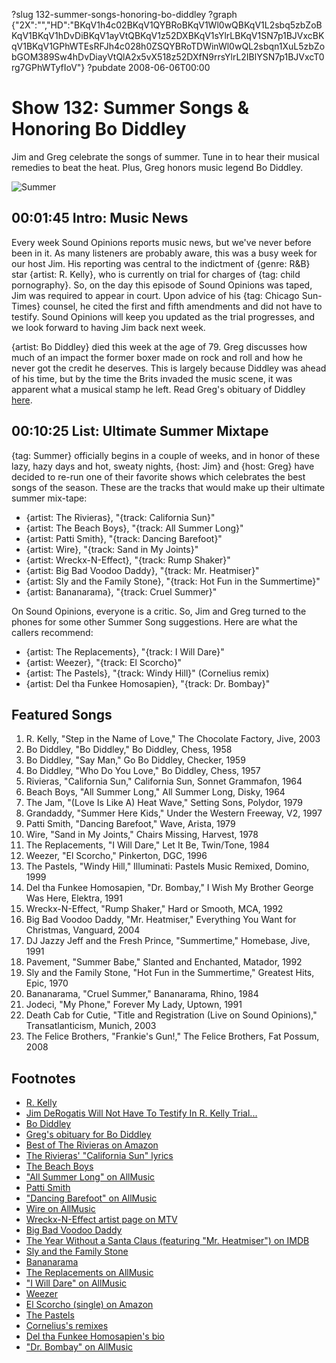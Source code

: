 ?slug 132-summer-songs-honoring-bo-diddley
?graph {"2X":"","HD":"BKqV1h4c02BKqV1QYBRoBKqV1Wl0wQBKqV1L2sbq5zbZoBKqV1BKqV1hDvDiBKqV1ayVtQBKqV1z52DXBKqV1sYlrLBKqV1SN7p1BJVxcBKqV1BKqV1GPhWTEsRFJh4c028h0ZSQYBRoTDWinWl0wQL2sbqn1XuL5zbZobGOM389Sw4hDvDiayVtQlA2x5vX518z52DXfN9rrsYlrL2IBlYSN7p1BJVxcT0rg7GPhWTyfIoV"}
?pubdate 2008-06-06T00:00

# Show 132: Summer Songs & Honoring Bo Diddley
Jim and Greg celebrate the songs of summer. Tune in to hear their musical remedies to beat the heat. Plus, Greg honors music legend Bo Diddley.

![Summer](https://static.soundopinions.org/images/2008/summer.jpg)

## 00:01:45 Intro: Music News
Every week Sound Opinions reports music news, but we've never before been in it. As many listeners are probably aware, this was a busy week for our host Jim. His reporting was central to the indictment of {genre: R&B} star {artist: R. Kelly}, who is currently on trial for charges of {tag: child pornography}. So, on the day this episode of Sound Opinions was taped, Jim was required to appear in court. Upon advice of his {tag: Chicago Sun-Times} counsel, he cited the first and fifth amendments and did not have to testify. Sound Opinions will keep you updated as the trial progresses, and we look forward to having Jim back next week. 

{artist: Bo Diddley} died this week at the age of 79. Greg discusses how much of an impact the former boxer made on rock and roll and how he never got the credit he deserves. This is largely because Diddley was ahead of his time, but by the time the Brits invaded the music scene, it was apparent what a musical stamp he left. Read Greg's obituary of Diddley [here](http://www.chicagotribune.com/lifestyles/chi-bo-diddley-story.html).

## 00:10:25 List: Ultimate Summer Mixtape
{tag: Summer} officially begins in a couple of weeks, and in honor of these lazy, hazy days and hot, sweaty nights, {host: Jim} and {host: Greg} have decided to re-run one of their favorite shows which celebrates the best songs of the season. These are the tracks that would make up their ultimate summer mix-tape:

- {artist: The Rivieras}, "{track: California Sun}"
- {artist: The Beach Boys}, "{track: All Summer Long}"
- {artist: Patti Smith}, "{track: Dancing Barefoot}"
- {artist: Wire}, "{track: Sand in My Joints}"
- {artist: Wreckx-N-Effect}, "{track: Rump Shaker}"
- {artist: Big Bad Voodoo Daddy}, "{track: Mr. Heatmiser}"
- {artist: Sly and the Family Stone}, "{track: Hot Fun in the Summertime}"
- {artist: Bananarama}, "{track: Cruel Summer}"

On Sound Opinions, everyone is a critic. So, Jim and Greg turned to the phones for some other Summer Song suggestions. Here are what the callers recommend:

- {artist: The Replacements}, "{track: I Will Dare}"
- {artist: Weezer}, "{track: El Scorcho}"
- {artist: The Pastels}, "{track: Windy Hill}" (Cornelius remix)
- {artist: Del tha Funkee Homosapien}, "{track: Dr. Bombay}"

## Featured Songs
1. R. Kelly, "Step in the Name of Love," The Chocolate Factory, Jive, 2003
2. Bo Diddley, "Bo Diddley," Bo Diddley, Chess, 1958
3. Bo Diddley, "Say Man," Go Bo Diddley, Checker, 1959
4. Bo Diddley, "Who Do You Love," Bo Diddley, Chess, 1957
5. Rivieras, "California Sun," California Sun, Sonnet Grammafon, 1964
6. Beach Boys, "All Summer Long," All Summer Long, Disky, 1964
7. The Jam, "(Love Is Like A) Heat Wave," Setting Sons, Polydor, 1979
8. Grandaddy, "Summer Here Kids," Under the Western Freeway, V2, 1997
9. Patti Smith, "Dancing Barefoot," Wave, Arista, 1979
10. Wire, "Sand in My Joints," Chairs Missing, Harvest, 1978
11. The Replacements, "I Will Dare," Let It Be, Twin/Tone, 1984
12. Weezer, "El Scorcho," Pinkerton, DGC, 1996
13. The Pastels, "Windy Hill," Illuminati: Pastels Music Remixed, Domino, 1999
14. Del tha Funkee Homosapien, "Dr. Bombay," I Wish My Brother George Was Here, Elektra, 1991
15. Wreckx-N-Effect, "Rump Shaker," Hard or Smooth, MCA, 1992
16. Big Bad Voodoo Daddy, "Mr. Heatmiser," Everything You Want for Christmas, Vanguard, 2004
17. DJ Jazzy Jeff and the Fresh Prince, "Summertime," Homebase, Jive, 1991
18. Pavement, "Summer Babe," Slanted and Enchanted, Matador, 1992
19. Sly and the Family Stone, "Hot Fun in the Summertime," Greatest Hits, Epic, 1970
20. Bananarama, "Cruel Summer," Bananarama, Rhino, 1984
21. Jodeci, "My Phone," Forever My Lady, Uptown, 1991
22. Death Cab for Cutie, "Title and Registration (Live on Sound Opinions)," Transatlanticism, Munich, 2003 
23. The Felice Brothers, "Frankie's Gun!," The Felice Brothers, Fat Possum, 2008

## Footnotes
- [R. Kelly](http://www.r-kelly.com/)
- [Jim DeRogatis Will Not Have To Testify In R. Kelly Trial...](http://www.thedailyswarm.com/headlines/r-kelly-trial-dero-no-show-court-today/)
- [Bo Diddley](http://www.bodiddley.com/)
- [Greg's obituary for Bo Diddley](http://www.chicagotribune.com/lifestyles/chi-bo-diddley-story.html)
- [Best of The Rivieras on Amazon](http://www.amazon.com/gp/product/B00004RDRZ/002-5674732-5896035?v=glance&n=5174)
- [The Rivieras' "California Sun" lyrics](http://www.oldielyrics.com/lyrics/the_rivieras/california_sun.html)
- [The Beach Boys](http://www.thebeachboys.com/)
- ["All Summer Long" on AllMusic](http://www.allmusic.com/cg/amg.dll?p=amg&token=ADFEAEE47C19DC4FA87520D69D3D4DC7FA7FFB07D063FD831F29461BDFBA3C54DD5F26B904A595CBAEFB73AB7BAFFF28E85805D0C3E457F5CC0640&sql=33:x95s8qcfbtv4)
- [Patti Smith](http://www.pattismith.net/)
- ["Dancing Barefoot" on AllMusic](http://www.allmusic.com/cg/amg.dll?p=amg&token=ADFEAEE47C19DC4FA87520D69D3D4DC7FA7FFB07D063FD831F29461BDFBA3C54DD5F26B904A595CBAEFB73AB7BAFFF28E85805D6C8E457F8CC0640&sql=33:48jyeaz84x87)
- [Wire on AllMusic](http://www.allmusic.com/cg/amg.dll?p=amg&token=ADFEAEE47C19DC4FA87520D69D3D4DC7FA7FFB07D063FD831F29461BDFBA3C54DD5F26B904A595CBAEFB73AB7BAFFF28E85805D6C8E452F4CC0640&sql=11:6227gjqrj6in)
- [Wreckx-N-Effect artist page on MTV](http://www.mtv.com/music/artist/wreckx_n_effect/artist.jhtml)
- [Big Bad Voodoo Daddy](http://www.bbvd.com/)
- [The Year Without a Santa Claus (featuring "Mr. Heatmiser") on IMDB](http://www.imdb.com/title/tt0072424/)
- [Sly and the Family Stone](http://www.slystonemusic.com/)
- [Bananarama](http://www.bananarama.co.uk/)
- [The Replacements on AllMusic](http://www.allmusic.com/cg/amg.dll?p=amg&token=ADFEAEE47C19DC4FA87520D69D3D4DC7FA7FFB07D063FD831F29461BDFBA3C54DD5F26B904A595CBAEFB73AB7BAFFF28E85805D7CFE455F9CC0640&sql=11:3src281c05oa)
- ["I Will Dare" on AllMusic](http://www.allmusic.com/song/i-will-dare-mt0000205289)
- [Weezer](http://www.weezer.com/)
- [El Scorcho (single) on Amazon](http://www.amazon.com/gp/product/B00005GRZR/002-9278548-2607266?v=glance&n=5174)
- [The Pastels](http://www.sheepish.org/pastels/)
- [Cornelius's remixes](http://www.matadorrecords.com/cornelius/)
- [Del tha Funkee Homosapien's bio](http://www.hieroglyphics.com/artists/del-the-funky-homosapien)
- ["Dr. Bombay" on AllMusic](http://www.allmusic.com/cg/amg.dll?p=amg&token=ADFEAEE47C19DC4FA87520D69D3D4DC7FA7FFB07D063FD831F29461BDFBA3C54DD5F26B904A595CBAEFB73AB7BAFFF28E85905D3CEE455FBCC0640&sql=33:5if6zfjbeh6k)
